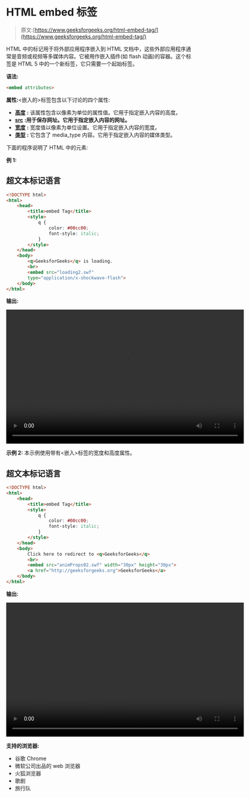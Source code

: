 # HTML embed 标签

> 原文:[https://www.geeksforgeeks.org/html-embed-tag/](https://www.geeksforgeeks.org/html-embed-tag/)

HTML 中的<embed>标记用于将外部应用程序嵌入到 HTML 文档中，这些外部应用程序通常是音频或视频等多媒体内容。它被用作嵌入插件(如 flash 动画)的容器。这个标签是 HTML 5 中的一个新标签，它只需要一个起始标签。

**语法:**

```html
<embed attributes>
```

**属性:**<嵌入的>标签包含以下讨论的四个属性:

*   [**高度**](https://www.geeksforgeeks.org/html-height-attribute/) **:** 该属性包含以像素为单位的属性值。它用于指定嵌入内容的高度。
*   [**src**](https://www.geeksforgeeks.org/html-src-attribute/) **:用于保存网址。它用于指定嵌入内容的网址。**
*   [**宽度**](https://www.geeksforgeeks.org/css-width-property/) **:** 宽度值以像素为单位设置。它用于指定嵌入内容的宽度。
*   [**类型**](https://www.geeksforgeeks.org/html-type-attribute/) **:** 它包含了 media_type 内容。它用于指定嵌入内容的媒体类型。

下面的程序说明了 HTML 中的<embed>元素:

**例 1:**

## 超文本标记语言

```html
<!DOCTYPE html>
<html>
    <head>
        <title>embed Tag</title>
        <style>
            q {
                color: #00cc00;
                font-style: italic;
            }
        </style>
    </head>
    <body>
        <q>GeeksforGeeks</q> is loading.
        <br>
        <embed src="loading2.swf"
        type="application/x-shockwave-flash">
    </body>
</html>                   
```

**输出:**

<video class="wp-video-shortcode" id="video-247119-1" width="640" height="360" preload="metadata" controls=""><source type="video/mp4" src="https://media.geeksforgeeks.org/wp-content/uploads/Screen-Recording-2018-11-21-at-3.32.35-PM.mp4?_=1">[https://media.geeksforgeeks.org/wp-content/uploads/Screen-Recording-2018-11-21-at-3.32.35-PM.mp4](https://media.geeksforgeeks.org/wp-content/uploads/Screen-Recording-2018-11-21-at-3.32.35-PM.mp4)</video>

**示例 2:** 本示例使用带有<嵌入>标签的宽度和高度属性。

## 超文本标记语言

```html
<!DOCTYPE html>
<html>
    <head>
        <title>embed Tag</title>
        <style>
            q {
                color: #00cc00;
                font-style: italic;
            }
        </style>
    </head>
    <body>
        Click here to redirect to <q>GeeksforGeeks</q>
        <br>
        <embed src="animProps02.swf" width="30px" height="30px">
        <a href="http://geeksforgeeks.org">GeeksforGeeks</a>
    </body>
</html>                             
```

**输出:**

<video class="wp-video-shortcode" id="video-247119-2" width="640" height="360" preload="metadata" controls=""><source type="video/mp4" src="https://media.geeksforgeeks.org/wp-content/uploads/Screen-Recording-2018-11-21-at-3.26.36-PM.mp4?_=2">[https://media.geeksforgeeks.org/wp-content/uploads/Screen-Recording-2018-11-21-at-3.26.36-PM.mp4](https://media.geeksforgeeks.org/wp-content/uploads/Screen-Recording-2018-11-21-at-3.26.36-PM.mp4)</video>

**支持的浏览器:**

*   谷歌 Chrome
*   微软公司出品的 web 浏览器
*   火狐浏览器
*   歌剧
*   旅行队